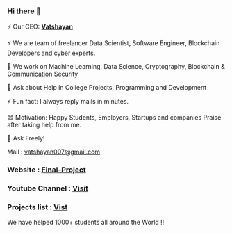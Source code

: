 ### Hi there 👋

⚡ Our CEO: **[Vatshayan](https://github.com/Vatshayan)**

⚡ We are team of freelancer Data Scientist, Software Engineer, Blockchain Developers and cyber experts.

🔭 We work on Machine Learning, Data Science, Cryptography, Blockchain & Communication Security

💬 Ask about Help in College Projects, Programming and Development

⚡ Fun fact: I always reply mails in minutes.

😄 Motivation: Happy Students, Employers, Startups and companies Praise after taking help from me.

🌱 Ask Freely!

Mail : vatshayan007@gmail.com

### Website : [Final-Project](https://www.finalproject.in/)

### Youtube Channel : [Visit](https://www.youtube.com/channel/UC-fiWBgdArpy9KtC_CO7XrQ)

### Projects list : [Vist](https://www.computer-science-project.in/)

We have helped 1000+ students all around the World !!

